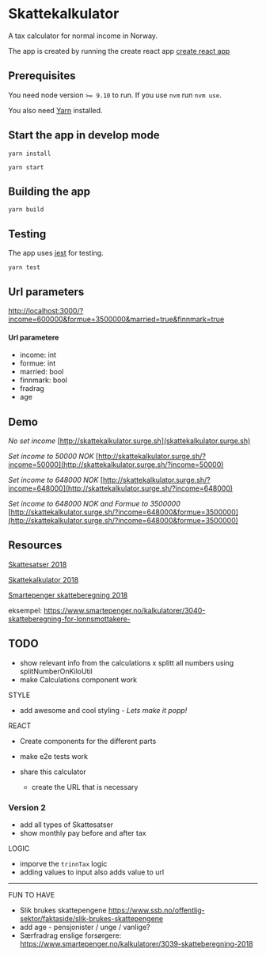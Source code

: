 
# Skattekalkulator
A tax calculator for normal income in Norway.

The app is created by running the create react app [create react app](https://github.com/facebook/create-react-app)


## Prerequisites
You need node version `>= 9.10` to run. If you use `nvm` run `nvm use`.

You also need [Yarn](https://yarnpkg.com/lang/en/) installed.


## Start the app in develop mode
`yarn install`

`yarn start`

## Building the app
`yarn build`

## Testing
The app uses [jest](https://jestjs.io/) for testing.

`yarn test`

## Url parameters
[http://localhost:3000/?income=600000&formue=3500000&married=true&finnmark=true](http://localhost:3000/?income=600000&formue=3500000&married=true&finnmark=true)

#### Url parametere
- income: int
- formue: int
- married: bool
- finnmark: bool
- fradrag
- age



## Demo
_No set income_
[http://skattekalkulator.surge.sh](skattekalkulator.surge.sh)

_Set income to 50000 NOK_
[http://skattekalkulator.surge.sh/?income=50000](http://skattekalkulator.surge.sh/?income=50000)

_Set income to 648000 NOK_
[http://skattekalkulator.surge.sh/?income=648000](http://skattekalkulator.surge.sh/?income=648000)


_Set income to 648000 NOK and Formue to 3500000_
[http://skattekalkulator.surge.sh/?income=648000&formue=3500000](http://skattekalkulator.surge.sh/?income=648000&formue=3500000)





## Resources

[Skattesatser 2018](https://www.regjeringen.no/no/tema/okonomi-og-budsjett/skatter-og-avgifter/skattesatser-2018/id2575161/)

[Skattekalkulator 2018](https://skattekalkulator2018.app.skatteetaten.no/)

[Smartepenger skatteberegning 2018](https://www.smartepenger.no/kalkulatorer/3039-skatteberegning-2018)




eksempel: https://www.smartepenger.no/kalkulatorer/3040-skatteberegning-for-lonnsmottakere-




## TODO
- show relevant info from the calculations
  x splitt all numbers using splitNumberOnKiloUtil
- make Calculations component work

STYLE
- add awesome and cool styling - _Lets make it popp!_


REACT
- Create components for the different parts
- make e2e tests work


- share this calculator
  - create the URL that is necessary




### Version 2
- add all types of Skattesatser
- show monthly pay before and after tax

LOGIC
- imporve the `trinnTax` logic
- adding values to input also adds value to url
**********


FUN TO HAVE
- Slik brukes skattepengene https://www.ssb.no/offentlig-sektor/faktaside/slik-brukes-skattepengene
- add age - pensjonister / unge / vanlige?
- Særfradrag enslige forsørgere: https://www.smartepenger.no/kalkulatorer/3039-skatteberegning-2018

